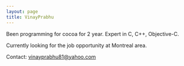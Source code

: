 ```yaml
---
layout: page
title: VinayPrabhu
---
```


Been programming for cocoa for 2 year. Expert in C, C++, Objective-C.

Currently looking for the job opportunity at Montreal area.

Contact: vinayprabhu81@yahoo.com
